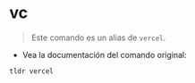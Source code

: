 # vc

> Este comando es un alias de `vercel`.

- Vea la documentación del comando original:

`tldr vercel`
